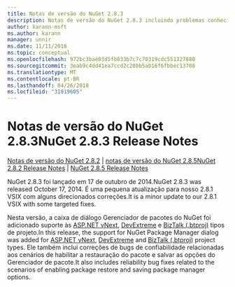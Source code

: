 ```yaml
---
title: Notas de versão do NuGet 2.8.3
description: Notas de versão do NuGet 2.8.3 incluindo problemas conhecidos, correções de bug, recursos adicionados e DCRs.
author: karann-msft
ms.author: karann
manager: unnir
ms.date: 11/11/2016
ms.topic: conceptual
ms.openlocfilehash: 972bc3bae03d5fb033b7c7c70319cdc551327880
ms.sourcegitcommit: 3eab9c4dd41ea7ccd2c28bb5ab16f6fbbec13708
ms.translationtype: MT
ms.contentlocale: pt-BR
ms.lasthandoff: 04/26/2018
ms.locfileid: "31819605"
---
```

# <a name="nuget-283-release-notes"></a><span data-ttu-id="aceb4-103">Notas de versão do NuGet 2.8.3</span><span class="sxs-lookup"><span data-stu-id="aceb4-103">NuGet 2.8.3 Release Notes</span></span>

<span data-ttu-id="aceb4-104">[Notas de versão do NuGet 2.8.2](../release-notes/nuget-2.8.2.md) | [notas de versão do NuGet 2.8.5](../release-notes/nuget-2.8.5.md)</span><span class="sxs-lookup"><span data-stu-id="aceb4-104">[NuGet 2.8.2 Release Notes](../release-notes/nuget-2.8.2.md) | [NuGet 2.8.5 Release Notes](../release-notes/nuget-2.8.5.md)</span></span>

<span data-ttu-id="aceb4-105">NuGet 2.8.3 foi lançado em 17 de outubro de 2014.</span><span class="sxs-lookup"><span data-stu-id="aceb4-105">NuGet 2.8.3 was released October 17, 2014.</span></span> <span data-ttu-id="aceb4-106">É uma pequena atualização para nosso 2.8.1 VSIX com alguns direcionados correções.</span><span class="sxs-lookup"><span data-stu-id="aceb4-106">It is a minor update to our 2.8.1 VSIX with some targeted fixes.</span></span>

<span data-ttu-id="aceb4-107">Nesta versão, a caixa de diálogo Gerenciador de pacotes do NuGet foi adicionado suporte às [ASP.NET vNext](http://www.asp.net/vnext), [DevExtreme](http://js.devexpress.com/) e [BizTalk (.btproj)](/biztalk/core/developing-biztalk-server-applications) tipos de projeto.</span><span class="sxs-lookup"><span data-stu-id="aceb4-107">In this release, the support for NuGet Package Manager dialog was added for [ASP.NET vNext](http://www.asp.net/vnext), [DevExtreme](http://js.devexpress.com/) and [BizTalk (.btproj)](/biztalk/core/developing-biztalk-server-applications) project types.</span></span> <span data-ttu-id="aceb4-108">Ele também inclui correções de bugs de confiabilidade relacionadas aos cenários de habilitar a restauração do pacote e salvar as opções do Gerenciador de pacote.</span><span class="sxs-lookup"><span data-stu-id="aceb4-108">It also includes reliability bug fixes related to the scenarios of enabling package restore and saving package manager options.</span></span>
